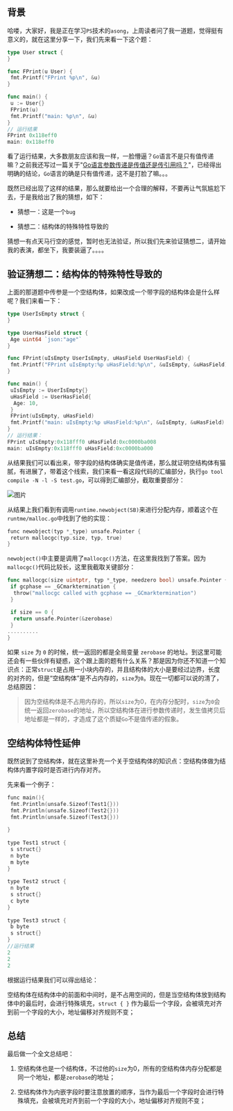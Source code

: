 
## 背景

哈喽，大家好，我是正在学习`PS`技术的`asong`，上周读者问了我一道题，觉得挺有意义的，就在这里分享一下，我们先来看一下这个题：
```go
type User struct {
}

func FPrint(u User) {
 fmt.Printf("FPrint %p\n", &u)
}

func main() {
 u := User{}
 FPrint(u)
 fmt.Printf("main: %p\n", &u)
}
// 运行结果
FPrint 0x118eff0
main: 0x118eff0
```

看了运行结果，大多数朋友应该和我一样，一脸懵逼？`Go`语言不是只有值传递嘛？之前我还写过一篇关于"[Go语言参数传递是传值还是传引用吗？](https://mp.weixin.qq.com/s?__biz=MzIzMDU0MTA3Nw==&mid=2247484131&idx=1&sn=5b1608613f6f1568acc85214e0ff1cbd&scene=21#wechat_redirect)"，已经得出明确的结论，`Go`语言的确是只有值传递，这不是打脸了嘛。。。

既然已经出现了这样的结果，那么就要给出一个合理的解释，不要再让气氛尴尬下去，于是我给出了我的猜想，如下：

-   猜想一：这是一个`bug`
    
-   猜想二：结构体的特殊特性导致的
    

猜想一有点天马行空的感觉，暂时也无法验证，所以我们先来验证猜想二，请开始我的表演，都坐下，我要装逼了。。。。

## 验证猜想二：结构体的特殊特性导致的

上面的那道题中传参是一个空结构体，如果改成一个带字段的结构体会是什么样呢？我们来看一下：
```go
type UserIsEmpty struct {
}

type UserHasField struct {
 Age uint64 `json:"age"`
}

func FPrint(uIsEmpty UserIsEmpty, uHasField UserHasField) {
 fmt.Printf("FPrint uIsEmpty:%p uHasField:%p\n", &uIsEmpty, &uHasField)
}

func main() {
 uIsEmpty := UserIsEmpty{}
 uHasField := UserHasField{
  Age: 10,
 }
 FPrint(uIsEmpty, uHasField)
 fmt.Printf("main: uIsEmpty:%p uHasField:%p\n", &uIsEmpty, &uHasField)
}
// 运行结果：
FPrint uIsEmpty:0x118fff0 uHasField:0xc0000ba008
main: uIsEmpty:0x118fff0 uHasField:0xc0000ba000
```

从结果我们可以看出来，带字段的结构体确实是值传递，那么就证明空结构体有猫腻，有进展了，带着这个线索，我们来看一看这段代码的汇编部分，执行`go tool compile -N -l -S test.go`，可以得到汇编部分，截取重要部分：

![图片](https://mmbiz.qpic.cn/mmbiz_png/k5430ljpYPOVTU7sj69HibVplrxYpsVzRvjHqFToZHpaTpU10EDETA9czmKRFZspnEM4wmgKm9dUocicibZ9f66icA/640?wx_fmt=png&wxfrom=5&wx_lazy=1&wx_co=1)

从结果上我们看到有调用`runtime.newobject(SB)`来进行分配内存，顺着这个在`runtme/malloc.go`中找到了他的实现：
```go
func newobject(typ *_type) unsafe.Pointer {  
 return mallocgc(typ.size, typ, true)  
}
```

`newobject()`中主要是调用了`mallocgc()`方法，在这里我找到了答案。因为`mallocgc()`代码比较长，这里我截取关键部分：
```go
func mallocgc(size uintptr, typ *_type, needzero bool) unsafe.Pointer {
 if gcphase == _GCmarktermination {
  throw("mallocgc called with gcphase == _GCmarktermination")
 }

 if size == 0 {
  return unsafe.Pointer(&zerobase)
 }
..........
}
```

如果 `size` 为 `0` 的时候，统一返回的都是全局变量 `zerobase` 的地址。到这里可能还会有一些伙伴有疑惑，这个跟上面的题有什么关系？那是因为你还不知道一个知识点：正常`struct`是占用一小块内存的，并且结构体的大小是要经过边界，长度的对齐的，但是“空结构体”是不占内存的，`size`为`0`。现在一切都可以说的清了，总结原因：

> 因为空结构体是不占用内存的，所以`size`为0，在内存分配时，`size`为`0`会统一返回`zerobase`的地址，所以空结构体在进行参数传递时，发生值拷贝后地址都是一样的，才造成了这个质疑`Go`不是值传递的假象。

## 空结构体特性延伸

既然说到了空结构体，就在这里补充一个关于空结构体的知识点：空结构体做为结构体内置字段时是否进行内存对齐。

先来看一个例子：
```go
func main(){   
 fmt.Println(unsafe.Sizeof(Test1{}))  
 fmt.Println(unsafe.Sizeof(Test2{}))  
 fmt.Println(unsafe.Sizeof(Test3{}))  
  
}  
  
type Test1 struct {  
 s struct{}  
 n byte  
 m byte  
}  
  
type Test2 struct {  
 n byte  
 s struct{}  
 c byte  
}  
  
type Test3 struct {  
 b byte  
 s struct{}  
}  
//运行结果  
2  
2  
2
```

根据运行结果我们可以得出结论：

空结构体在结构体中的前面和中间时，是不占用空间的，但是当空结构体放到结构体中的最后时，会进行特殊填充，`struct { }` 作为最后一个字段，会被填充对齐到前一个字段的大小，地址偏移对齐规则不变；

## 总结

最后做一个全文总结吧：

1.  空结构体也是一个结构体，不过他的`size`为0，所有的空结构体内存分配都是同一个地址，都是`zerobase`的地址；
    
2.  空结构体作为内嵌字段时要注意放置的顺序，当作为最后一个字段时会进行特殊填充，会被填充对齐到前一个字段的大小，地址偏移对齐规则不变；
    

